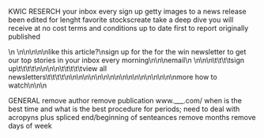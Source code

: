 KWIC RESERCH
your inbox every
sign up
getty images
to a news release
been edited for lenght
favorite stockscreate
take a deep dive
you will receive
at no cost
terms and conditions
up to date
first to report
originally published

\n \n\n\n\n\nlike this article?\nsign up for the for the win newsletter to get our top stories in your inbox every morning\n\n\nemail\n \n\n\n\t\t\t\tsign up\t\t\t\t\n\n\n\n\t\t\t\t\tview all newsletters\t\t\t\t\n\n\n\n\n\n\n\n\n\n\n\n\n\n\n\n\n\nmore how to watch\n\n\n


GENERAL
remove author
remove publication
www.___.com/
when is the best time and what is the best procedure for periods; need to deal with acropyns plus spliced end/beginning of senteances
remove months
remove days of week


